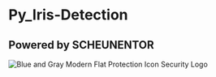 # Py_Iris-Detection


## Powered by SCHEUNENTOR

![Blue and Gray Modern Flat Protection Icon Security Logo](https://github.com/anasm20/Fingerprint-Matching/assets/112882511/d720d535-d5b5-4a82-b77e-c50cfd0a8192)
